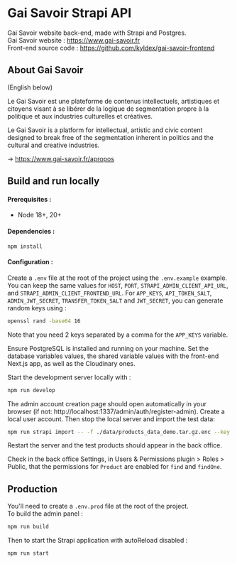 # Gai Savoir Strapi API

Gai Savoir website back-end, made with Strapi and Postgres.  
Gai Savoir website : https://www.gai-savoir.fr  
Front-end source code : https://github.com/kyldex/gai-savoir-frontend  

## About Gai Savoir

(English below)  

Le Gai Savoir est une plateforme de contenus intellectuels, artistiques et citoyens visant à se libérer de la logique de segmentation propre à la politique et aux industries culturelles et créatives.  

Le Gai Savoir is a platform for intellectual, artistic and civic content designed to break free of the segmentation inherent in politics and the cultural and creative industries.  

→ https://www.gai-savoir.fr/apropos  

## Build and run locally

#### Prerequisites :  
- Node 18+, 20+

#### Dependencies :  

```
npm install
```

#### Configuration :  
Create a `.env` file at the root of the project using the `.env.example` example. You can keep the same values for `HOST`, `PORT`, `STRAPI_ADMIN_CLIENT_API_URL`, and `STRAPI_ADMIN_CLIENT_FRONTEND_URL`. For `APP_KEYS`, `API_TOKEN_SALT`, `ADMIN_JWT_SECRET`, `TRANSFER_TOKEN_SALT` and `JWT_SECRET`, you can generate random keys using :

```bash
openssl rand -base64 16
```
Note that you need 2 keys separated by a comma for the `APP_KEYS` variable.  

Ensure PostgreSQL is installed and running on your machine. Set the database variables values, the shared variable values with the front-end Next.js app, as well as the Cloudinary ones.  

Start the development server locally with :

```bash
npm run develop
```

The admin account creation page should open automatically in your browser (if not: http://localhost:1337/admin/auth/register-admin). Create a local user account.
Then stop the local server and import the test data:

```bash
npm run strapi import -- -f ./data/products_data_demo.tar.gz.enc --key products
```

Restart the server and the test products should appear in the back office.  

Check in the back office Settings, in Users & Permissions plugin > Roles > Public, that the permissions for `Product` are enabled for `find` and `findOne`.

## Production

You'll need to create a `.env.prod` file at the root of the project.  
To build the admin panel :

```bash
npm run build
```

Then to start the Strapi application with autoReload disabled :

```bash
npm run start
```
